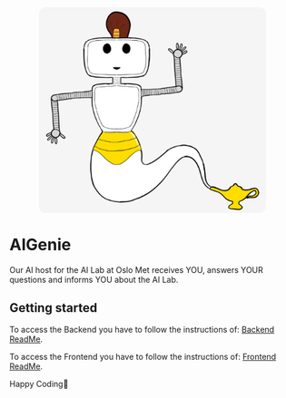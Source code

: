 <p style="display: flex; justify-content: center;">
  <img src="Frontend/src/assets/img/Logo.png" alt="AIGenie Logo" width="400" style="border-radius: 12px;"/>
</p>

# AIGenie

Our AI host for the AI Lab at Oslo Met receives YOU, answers  YOUR questions and informs YOU about the AI Lab.

## Getting started

To access the Backend you have to follow the instructions of: [Backend ReadMe](./Backend/README.md).

To access the Frontend you have to follow the instructions of: [Frontend ReadMe](./Frontend/README.md).

Happy Coding🌻
